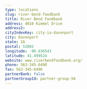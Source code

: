 ```yaml
---
type: locations
slug: river-bend-foodbank
title: River Bend Foodbank
address: 4010 Kimmel Drive
address2: 
cityIndexKey: city-ia-davenport
city: Davenport
state: IA
postal: 52802
longitude: -90.636543
latitude: 41.499524
website: www.riverbendfoodbank.org/
phone: 563-345-6490
fax: 563-345-6496
partnerBank: false
partnerGroupId: partner-group-56
---
```

